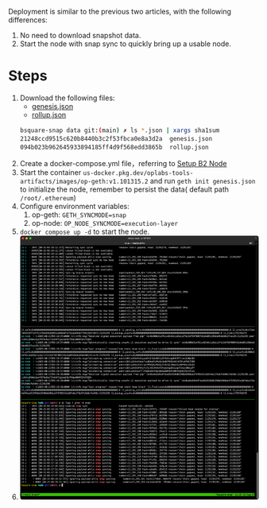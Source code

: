 Deployment is similar to the previous two articles, with the following differences:
1. No need to download snapshot data.
1. Start the node with snap sync to quickly bring up a usable node.

# Steps
1. Download the following files:
    - [genesis.json](genesis.json)
    - [rollup.json](rollup.json)
    ```bash
    bsquare-snap data git:(main) ✗ ls *.json | xargs sha1sum
    21248ccd9515c620b8440b3c2f53fbca0e8a3d2a  genesis.json
    094b023b962645933894185ff4d9f568edd3865b  rollup.json
    ```
1. Create a docker-compose.yml file，referring to [Setup B2 Node](running_rollup_node.md#setup-b2-node)
2. Start the container `us-docker.pkg.dev/oplabs-tools-artifacts/images/op-geth:v1.101315.2` and run `geth init genesis.json`  to initialize the node, remember to persist the data( default path `/root/.ethereum`)
3. Configure environment variables:
   1. op-geth: `GETH_SYNCMODE=snap`
   1. op-node: `OP_NODE_SYNCMODE=execution-layer`
4. `docker compose up -d` to start the node.
5. ![](snapsync1.jpg)